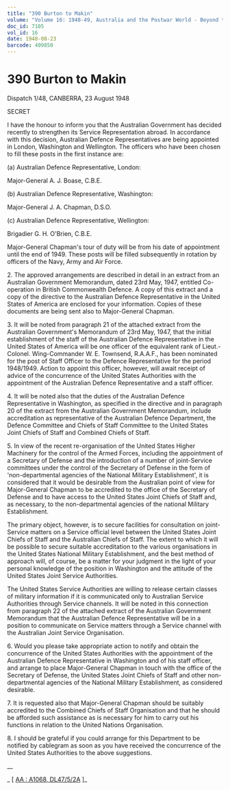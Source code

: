 ```yaml
---
title: "390 Burton to Makin"
volume: "Volume 16: 1948-49, Australia and the Postwar World - Beyond the Region"
doc_id: 7105
vol_id: 16
date: 1948-08-23
barcode: 409850
---
```


# 390 Burton to Makin

Dispatch 1/48, CANBERRA, 23 August 1948

SECRET

I have the honour to inform you that the Australian Government has decided recently to strengthen its Service Representation abroad. In accordance with this decision, Australian Defence Representatives are being appointed in London, Washington and Wellington. The officers who have been chosen to fill these posts in the first instance are:

(a) Australian Defence Representative, London:

Major-General A. J. Boase, C.B.E.

(b) Australian Defence Representative, Washington:

Major-General J. A. Chapman, D.S.O.

(c) Australian Defence Representative, Wellington:

Brigadier G. H. O'Brien, C.B.E.

Major-General Chapman's tour of duty will be from his date of appointment until the end of 1949. These posts will be filled subsequently in rotation by officers of the Navy, Army and Air Force.

2\. The approved arrangements are described in detail in an extract from an Australian Government Memorandum, dated 23rd May, 1947, entitled Co-operation in British Commonwealth Defence. A copy of this extract and a copy of the directive to the Australian Defence Representative in the United States of America are enclosed for your information. Copies of these documents are being sent also to Major-General Chapman.

3\. It will be noted from paragraph 21 of the attached extract from the Australian Government's Memorandum of 23rd May, 1947, that the initial establishment of the staff of the Australian Defence Representative in the United States of America will be one officer of the equivalent rank of Lieut.-Colonel. Wing-Commander W. E. Townsend, R.A.A.F., has been nominated for the post of Staff Officer to the Defence Representative for the period 1948/1949. Action to appoint this officer, however, will await receipt of advice of the concurrence of the United States Authorities with the appointment of the Australian Defence Representative and a staff officer.

4\. It will be noted also that the duties of the Australian Defence Representative in Washington, as specified in the directive and in paragraph 20 of the extract from the Australian Government Memorandum, include accreditation as representative of the Australian Defence Department, the Defence Committee and Chiefs of Staff Committee to the United States Joint Chiefs of Staff and Combined Chiefs of Staff.

5\. In view of the recent re-organisation of the United States Higher Machinery for the control of the Armed Forces, including the appointment of a Secretary of Defense and the introduction of a number of joint-Service committees under the control of the Secretary of Defense in the form of 'non-departmental agencies of the National Military Establishment', it is considered that it would be desirable from the Australian point of view for Major-General Chapman to be accredited to the office of the Secretary of Defense and to have access to the United States Joint Chiefs of Staff and, as necessary, to the non-departmental agencies of the national Military Establishment.

The primary object, however, is to secure facilities for consultation on joint-Service matters on a Service official level between the United States Joint Chiefs of Staff and the Australian Chiefs of Staff. The extent to which it will be possible to secure suitable accreditation to the various organisations in the United States National Military Establishment, and the best method of approach will, of course, be a matter for your judgment in the light of your personal knowledge of the position in Washington and the attitude of the United States Joint Service Authorities.

The United States Service Authorities are willing to release certain classes of military information if it is communicated only to Australian Service Authorities through Service channels. It will be noted in this connection from paragraph 22 of the attached extract of the Australian Government Memorandum that the Australian Defence Representative will be in a position to communicate on Service matters through a Service channel with the Australian Joint Service Organisation.

6\. Would you please take appropriate action to notify and obtain the concurrence of the United States Authorities with the appointment of the Australian Defence Representative in Washington and of his staff officer, and arrange to place Major-General Chapman in touch with the office of the Secretary of Defense, the United States Joint Chiefs of Staff and other non-departmental agencies of the National Military Establishment, as considered desirable.

7\. It is requested also that Major-General Chapman should be suitably accredited to the Combined Chiefs of Staff Organisation and that he should be afforded such assistance as is necessary for him to carry out his functions in relation to the United Nations Organisation.

8\. I should be grateful if you could arrange for this Department to be notified by cablegram as soon as you have received the concurrence of the United States Authorities to the above suggestions.

__

_ [ [AA : A1068, DL47/5/2A](http://www.naa.gov.au/cgi-bin/Search?O=I&Number=409850) ]_
